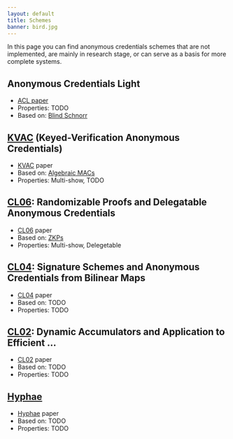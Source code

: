 ```yaml
---
layout: default
title: Schemes
banner: bird.jpg
---
```

In this page you can find anonymous credentials schemes that are not
implemented, are mainly in research stage, or can serve as a basis for more
complete systems.

## Anonymous Credentials Light

- [ACL paper](https://core.ac.uk/download/pdf/193377167.pdf)
- Properties: TODO
- Based on: [Blind Schnorr]({{site.baseurl}}/primitives.html#blind-schnorr)

[Anonymous Credentials Light]: https://core.ac.uk/download/pdf/193377167.pdf

## [KVAC] (Keyed-Verification Anonymous Credentials)

- [KVAC] paper
- Based on: [Algebraic MACs]({{site.baseurl}}/primitives.html#algebraic-macs)
- Properties: Multi-show, TODO

[KVAC]: https://eprint.iacr.org/2013/516.pdf

## [CL06]: Randomizable Proofs and Delegatable Anonymous Credentials

- [CL06] paper
- Based on: [ZKPs]({{site.baseurl}}/primitives.html#zkps)
- Properties: Multi-show, Delegetable

[CL06]: https://eprint.iacr.org/2008/428.pdf

## [CL04]: Signature Schemes and Anonymous Credentials from Bilinear Maps

- [CL04] paper
- Based on: TODO
- Properties: TODO

[CL04]: https://www.iacr.org/archive/crypto2004/31520055/cl04.pdf

## [CL02]: Dynamic Accumulators and Application to Efficient ...

- [CL02] paper
- Based on: TODO
- Properties: TODO

[CL02]: https://cs.brown.edu/people/alysyans/papers/camlys02.pdf

## [Hyphae]

- [Hyphae] paper
- Based on: TODO
- Properties: TODO

[Hyphae]: https://patternsinthevoid.net/hyphae/hyphae.pdf
